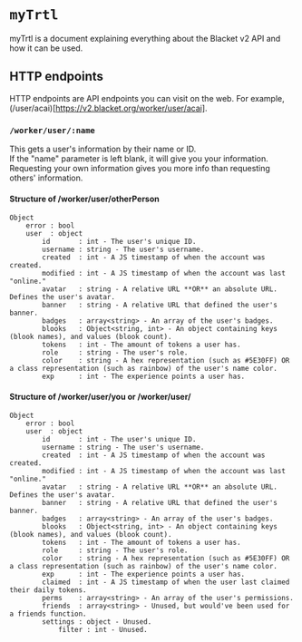 # ```myTrtl```
myTrtl is a document explaining everything about the Blacket v2 API and how it can be used.

## HTTP endpoints
HTTP endpoints are API endpoints you can visit on the web. For example, (/user/acai)[https://v2.blacket.org/worker/user/acai].

### ```/worker/user/:name```
This gets a user's information by their name or ID.   
If the "name" parameter is left blank, it will give you your information.   
Requesting your own information gives you more info than requesting others' information.

#### Structure of /worker/user/otherPerson
```
Object
    error : bool
    user  : object
        id       : int - The user's unique ID.
        username : string - The user's username.
        created  : int - A JS timestamp of when the account was created.
        modified : int - A JS timestamp of when the account was last "online."
        avatar   : string - A relative URL **OR** an absolute URL. Defines the user's avatar.
        banner   : string - A relative URL that defined the user's banner.
        badges   : array<string> - An array of the user's badges.
        blooks   : Object<string, int> - An object containing keys (blook names), and values (blook count).
        tokens   : int - The amount of tokens a user has.
        role     : string - The user's role.
        color    : string - A hex representation (such as #5E30FF) OR a class representation (such as rainbow) of the user's name color.
        exp      : int - The experience points a user has.
```

#### Structure of /worker/user/you or /worker/user/
```
Object
    error : bool
    user  : object
        id       : int - The user's unique ID.
        username : string - The user's username.
        created  : int - A JS timestamp of when the account was created.
        modified : int - A JS timestamp of when the account was last "online."
        avatar   : string - A relative URL **OR** an absolute URL. Defines the user's avatar.
        banner   : string - A relative URL that defined the user's banner.
        badges   : array<string> - An array of the user's badges.
        blooks   : Object<string, int> - An object containing keys (blook names), and values (blook count).
        tokens   : int - The amount of tokens a user has.
        role     : string - The user's role.
        color    : string - A hex representation (such as #5E30FF) OR a class representation (such as rainbow) of the user's name color.
        exp      : int - The experience points a user has.
        claimed  : int - A JS timestamp of when the user last claimed their daily tokens.
        perms    : array<string> - An array of the user's permissions.
        friends  : array<string> - Unused, but would've been used for a friends function.
        settings : object - Unused.
            filter : int - Unused.
```
